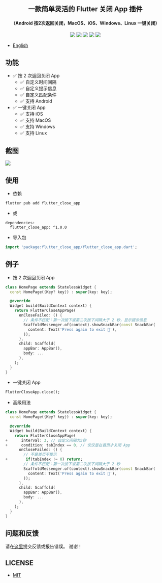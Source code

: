 <p align="center">
<h2 align="center">一款简单灵活的 Flutter 关闭 App 插件</h2>

<h4 align="center">（Android 按2次返回关闭，MacOS、iOS、Windows、Linux 一键关闭）</h4>
</p>
<p align="center">
<a href="https://pub.dev/packages/flutter_close_app"><img src=https://img.shields.io/badge/pub-v1.0.0-success></a>
<a href="https://github.com/yy1300326388/flutter_close_app"><img src=https://img.shields.io/badge/platform-Android%20%7C%20iOS%20%7C%20MacOS%20%7C%20Windows%20%7C%20Linux-brightgreen></a>
<a href="https://github.com/yy1300326388/flutter_close_app/actions/workflows/flutter.yml"><img src="https://github.com/yy1300326388/flutter_close_app/actions/workflows/flutter.yml/badge.svg"></a>
<a href="https://github.com/yy1300326388/flutter_close_app"><img src=https://img.shields.io/github/stars/yy1300326388/flutter_close_app?color=brightgreen></a>
<a href="https://github.com/yy1300326388/flutter_close_app/blob/develop/LICENSE"><img src=https://img.shields.io/badge/license-MIT-brightgreen></a>
</p>

- [English](https://github.com/yy1300326388/flutter_close_app)

## 功能
- ✅ 按 2 次返回关闭 App
    - ✅ 自定义时间间隔
    - ✅ 自定义提示信息
    - ✅ 自定义匹配条件
    - ✅ 支持 Android
- ✅ 一键关闭 App
    - ✅ 支持 iOS
    - ✅ 支持 MacOS
    - ✅ 支持 Windows
    - ✅ 支持 Linux

## 截图

![](https://github.com/yy1300326388/flutter_close_app/raw/master/example/images/example.gif)

## 使用

- 依赖

``` shell
flutter pub add flutter_close_app
```
- 或

``` ymal
dependencies:
  flutter_close_app: ^1.0.0
```

- 导入包
``` dart
import 'package:flutter_close_app/flutter_close_app.dart';
```

## 例子

- 按 2 次返回关闭 App

``` dart
class HomePage extends StatelessWidget {
  const HomePage({Key? key}) : super(key: key);

  @override
  Widget build(BuildContext context) {
    return FlutterCloseAppPage(
      onCloseFailed: () {
        // 条件不匹配：第一次按下或第二次按下间隔大于 2 秒，显示提示信息
        ScaffoldMessenger.of(context).showSnackBar(const SnackBar(
          content: Text('Press again to exit 🎉'),
        ));
      },
      child: Scaffold(
        appBar: AppBar(),
        body: ...
      ),
    );
  }
}
```

- 一键关闭 App

``` dart
FlutterCloseApp.close();
```

- 高级用法

``` dart
class HomePage extends StatelessWidget {
  const HomePage({Key? key}) : super(key: key);

  @override
  Widget build(BuildContext context) {
    return FlutterCloseAppPage(
+      interval: 3, // 自定义间隔为3秒
+      condition: tabIndex == 0, // 仅仅是在首页才关闭 App
      onCloseFailed: () {
        // 不是首页不提示
+        if(tabIndex != 0) return;
        // 条件不匹配：第一次按下或第二次按下间隔大于 2 秒
        ScaffoldMessenger.of(context).showSnackBar(const SnackBar(
          content: Text('Press again to exit 🎉'),
        ));
      },
      child: Scaffold(
        appBar: AppBar(),
        body: ...
      ),
    );
  }
}
```

## 问题和反馈

请在[这里](https://github.com/yy1300326388/flutter_close_app/issues)提交反馈或报告错误。 谢谢！

## LICENSE

- [MIT](https://github.com/yy1300326388/flutter_close_app/blob/master/LICENSE)


